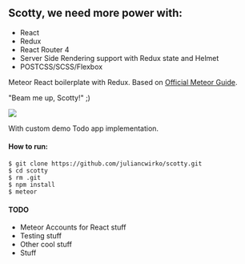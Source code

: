 ## Scotty, we need more power with:

- React
- Redux
- React Router 4
- Server Side Rendering support with Redux state and Helmet
- POSTCSS/SCSS/Flexbox

Meteor React boilerplate with Redux.
Based on [Official Meteor Guide](http://guide.meteor.com/).

"Beam me up, Scotty!" ;)

![](https://i.imgflip.com/l909e.jpg)

With custom demo Todo app implementation.

#### How to run:

```
$ git clone https://github.com/juliancwirko/scotty.git
$ cd scotty
$ rm .git
$ npm install
$ meteor
```

#### TODO

- Meteor Accounts for React stuff
- Testing stuff
- Other cool stuff
- Stuff
